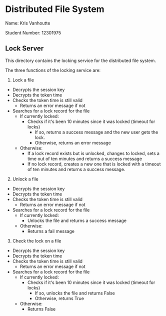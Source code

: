 # Distributed File System

Name: Kris Vanhoutte

Student Number: 12301975

## Lock Server

This directory contains the locking service for the distributed file system.

The three functions of the locking service are:

1. Lock a file
  - Decrypts the session key
  - Decrypts the token time
  - Checks the token time is still valid
    - Returns an error message if not
  - Searches for a lock record for the file
    - If currently locked:
      - Checks if it's been 10 minutes since it was locked (timeout for locks)
        - If so, returns a success message and the new user gets the lock.
        - Otherwise, returns an error message
    - Otherwise:
      - If a lock record exists but is unlocked, changes to locked, sets a time out of ten minutes and returns a success message
      - If no lock record, creates a new one that is locked with a timeout of ten minutes and returns a success message.

2. Unlock a file
  - Decrypts the session key
  - Decrypts the token time
  - Checks the token time is still valid
    - Returns an error message if not
  - Searches for a lock record for the file
    - If currently locked:
      - Unlocks the file and returns a success message
    - Otherwise:
      - Returns a fail message

3. Check the lock on a file
  - Decrypts the session key
  - Decrypts the token time
  - Checks the token time is still valid
    - Returns an error message if not
  - Searches for a lock record for the file
    - If currently locked:
      - Checks if it's been 10 minutes since it was locked (timeout for locks)
        - If so, unlocks the file and returns False
        - Otherwise, returns True
    - Otherwise:
      - Returns False